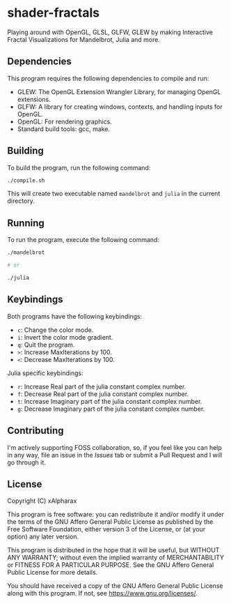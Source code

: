 # shader-fractals

Playing around with OpenGL, GLSL, GLFW, GLEW by making Interactive Fractal Visualizations for Mandelbrot, Julia and more.

## Dependencies

This program requires the following dependencies to compile and run:

- GLEW: The OpenGL Extension Wrangler Library, for managing OpenGL extensions.
- GLFW: A library for creating windows, contexts, and handling inputs for OpenGL.
- OpenGL: For rendering graphics.
- Standard build tools: gcc, make.

## Building

To build the program, run the following command:

```bash
./compile.sh
```

This will create two executable named `mandelbrot` and `julia` in the current directory.

## Running

To run the program, execute the following command:

```bash
./mandelbrot

# or

./julia
```

## Keybindings

Both programs have the following keybindings:

- `c`: Change the color mode.
- `i`: Invert the color mode gradient.
- `q`: Quit the program.
- `>`: Increase MaxIterations by 100.
- `<`: Decrease MaxIterations by 100.

Julia specific keybindings:

- `r`: Increase Real part of the julia constant complex number.
- `f`: Decrease Real part of the julia constant complex number.
- `t`: Increase Imaginary part of the julia constant complex number.
- `g`: Decrease Imaginary part of the julia constant complex number.

## Contributing

I'm actively supporting FOSS collaboration, so, if you feel like you can help in any way, file an issue in the *Issues* tab or submit a Pull Request and I will go through it.

## License

Copyright (C) xAlpharax

This program is free software: you can redistribute it and/or modify it under the terms of the GNU Affero General Public License as published by the Free Software Foundation, either version 3 of the License, or (at your option) any later version.

This program is distributed in the hope that it will be useful, but WITHOUT ANY WARRANTY; without even the implied warranty of MERCHANTABILITY or FITNESS FOR A PARTICULAR PURPOSE. See the GNU Affero General Public License for more details.

You should have received a copy of the GNU Affero General Public License along with this program. If not, see https://www.gnu.org/licenses/.
